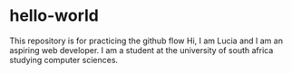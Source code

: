 # hello-world
This repository is for practicing the github flow
Hi, I am Lucia and I am an aspiring web developer. I am a student at the university of south africa studying computer sciences. 
